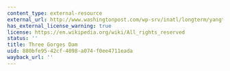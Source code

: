 ```yaml
---
content_type: external-resource
external_url: http://www.washingtonpost.com/wp-srv/inatl/longterm/yangtze/stories/facts.htm
has_external_license_warning: true
license: https://en.wikipedia.org/wiki/All_rights_reserved
status: ''
title: Three Gorges Dam
uid: 880bfe95-42cf-4098-a074-f0ee4711eada
wayback_url: ''
---
```

